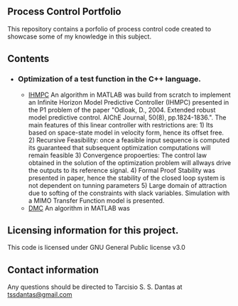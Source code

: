 ## Process Control Portfolio

This repository contains a porfolio of process control code created to showcase some of my knowledge in this subject.

## Contents
- ### Optimization of a test function in the C++ language.
    -  [IHMPC](https://github.com/tssdantas/Process_Control_Portfolio/tree/main/IHMPC) An algorithm in MATLAB was build from scratch to implement an Infinite Horizon Model Predictive Controller (IHMPC) presented in the P1 problem of the paper "Odloak, D., 2004. Extended robust model predictive control. AIChE Journal, 50(8), pp.1824-1836.". The main features of this linear controller with restrictions are: 1) Its based on space-state model in velocity form, hence its offset free. 2) Recursive Feasibility: once a feasible input sequence is computed its guaranteed that subsequent optimization computations will remain feasible 3) Convergence propoerties: The control law obtained in the solution of the optimization problem will allways drive the outputs to its reference signal. 4) Formal Proof Stability was presented in paper, hence the stability of the closed loop system is not dependent on tunning parameters 5) Large domain of attraction due to softing of the constraints with slack variables. Simulation with a MIMO Transfer Function model is presented.
    -  [DMC](https://github.com/tssdantas/Process_Control_Portfolio/tree/main/DMC) An algorithm in MATLAB was 
             
## Licensing information for this project.

This code is licensed under GNU General Public license v3.0

## Contact information

Any questions should be directed to Tarcisio S. S. Dantas at tssdantas@gmail.com
